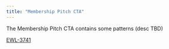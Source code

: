 ```yaml
---
title: "Membership Pitch CTA"
---
```


The Membership Pitch CTA contains some patterns (desc TBD) 

[EWL-3741](https://issues.ama-assn.org/browse/EWL-3766)